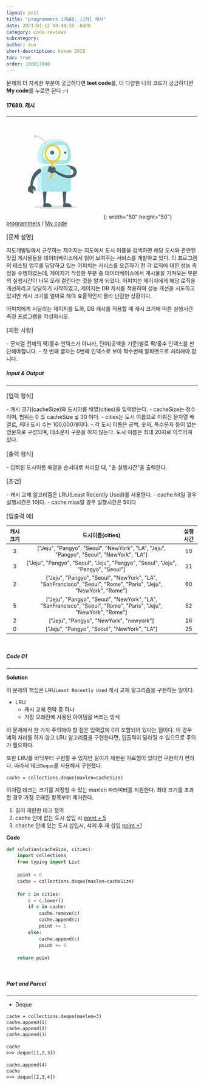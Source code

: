 ```yaml
---
layout: post
title: "programmers 17680. [1차] 캐시"
date: 2021-01-12 08:44:38 -0400
category: code-reviews
subcategory: 
author: eun
short-description: kakao 2018
toc: true
order: 100017680
---
```


문제의 더 자세한 부분이 궁금하다면 **leet code**를, 더 다양한 나의 코드가 궁금하다면 **My code**를 누르면 된다 :-)

#### 17680. 캐시
---
![Image Alt 텍스트](/assets/link.png){: width="50" height="50"} <a href="https://programmers.co.kr/learn/courses/30/lessons/17680"> programmers</a>  /  <a href="https://github.com/JJungEEun/CodingTest/blob/main/programmers/level2/2018_kakao_%5B1%EC%B0%A8%5D%20%EC%BA%90%EC%8B%9C.ipynb">  My code</a>

<p style="font-size: 1.08em">[문제 설명]</p>

지도개발팀에서 근무하는 제이지는 지도에서 도시 이름을 검색하면 해당 도시와 관련된 맛집 게시물들을 데이터베이스에서 읽어 보여주는 서비스를 개발하고 있다. 이 프로그램의 테스팅 업무를 담당하고 있는 어피치는 서비스를 오픈하기 전 각 로직에 대한 성능 측정을 수행하였는데, 제이지가 작성한 부분 중 데이터베이스에서 게시물을 가져오는 부분의 실행시간이 너무 오래 걸린다는 것을 알게 되었다. 어피치는 제이지에게 해당 로직을 개선하라고 닦달하기 시작하였고, 제이지는 DB 캐시를 적용하여 성능 개선을 시도하고 있지만 캐시 크기를 얼마로 해야 효율적인지 몰라 난감한 상황이다.

어피치에게 시달리는 제이지를 도와, DB 캐시를 적용할 때 캐시 크기에 따른 실행시간 측정 프로그램을 작성하시오.

<p style="font-size: 1.08em">[제한 사항]</p>     
- 문자열 전체의 짝/홀수 인덱스가 아니라, 단어(공백을 기준)별로 짝/홀수 인덱스를 판단해야합니다.
- 첫 번째 글자는 0번째 인덱스로 보아 짝수번째 알파벳으로 처리해야 합니다.


<br>

##### Input & Output
---

<p style="font-size: 1.08em">[입력 형식]</p>
- 캐시 크기(cacheSize)와 도시이름 배열(cities)을 입력받는다.
- cacheSize는 정수이며, 범위는 0 ≦ cacheSize ≦ 30 이다.
- cities는 도시 이름으로 이뤄진 문자열 배열로, 최대 도시 수는 100,000개이다.
- 각 도시 이름은 공백, 숫자, 특수문자 등이 없는 영문자로 구성되며, 대소문자 구분을 하지 않는다. 도시 이름은 최대 20자로 이루어져 있다.

<p style="font-size: 1.08em">[출력 형식]</p>
- 입력된 도시이름 배열을 순서대로 처리할 때, "총 실행시간"을 출력한다.

<p style="font-size: 1.08em">[조건]</p>
- 캐시 교체 알고리즘은 LRU(Least Recently Used)를 사용한다.
- cache hit일 경우 실행시간은 1이다.
- cache miss일 경우 실행시간은 5이다

<p style="font-size: 1.08em">[입출력 예]</p>

	
|  <center>캐시크기</center> |  <center>도시이름(cities)</center> |  <center>실행시간</center> 
|:--------:|:--------:|:--------:|
3|	["Jeju", "Pangyo", "Seoul", "NewYork", "LA", "Jeju", "Pangyo", "Seoul", "NewYork", "LA"]|	50|
3	|["Jeju", "Pangyo", "Seoul", "Jeju", "Pangyo", "Seoul", "Jeju", "Pangyo", "Seoul"]|	21|
2	|["Jeju", "Pangyo", "Seoul", "NewYork", "LA", "SanFrancisco", "Seoul", "Rome", "Paris", "Jeju", "NewYork", "Rome"]|	60|
5|	["Jeju", "Pangyo", "Seoul", "NewYork", "LA", "SanFrancisco", "Seoul", "Rome", "Paris", "Jeju", "NewYork", "Rome"]	|52|
2	|["Jeju", "Pangyo", "NewYork", "newyork"]	|16|
0|	["Jeju", "Pangyo", "Seoul", "NewYork", "LA"]	|25|



<br>

##### Code 01
---

**Solution**

이 문제의 핵심은 LRU`Least Recently Used` 캐시 교체 알고리즘을 구현하는 일이다.
- LRU   
    + 캐시 교체 전략 중 하나
    + 가장 오래전에 사용된 아이템을 버리는 방식

이 문제에서 한 가지 주의해야 할 점은 입력값에 0이 포함되어 있다는 점이다. 이 경우 예외 처리를 하지 않고 LRU 알고리즘을 구현한다면, 입출력이 달라질 수 있으므로 주의가 필요하다. 

또한 LRU를 바닥부터 구현할 수 있지만 길이가 제한된 자료형이 있다면 구현하기 편하다. 따라서 데크`Deque`를 사용해서 구현했다.

```
cache = collections.deque(maxlen=cacheSize)
```

이처럼 데크는 크기를 지정할 수 있는 maxlen 파라미터를 지원한다. 최대 크기를 초과할 경우 가장 오래된 항목부터 제거한다.

1. 길이 제한한 데크 정의
2. cache 안에 없는 도시 삽입 시 <u>point + 5</u>
3. chache 안에 있는 도시 삽입시, 삭제 후 재 삽입 <u>point +1</u>


**Code**
```python
def solution(cacheSize, cities):
    import collections
    from typing import List
    
    point = 0
    cache = collections.deque(maxlen=cacheSize)
    
    for c in cities:
        c = c.lower()
        if c in cache:
            cache.remove(c)
            cache.append(c)
            point += 1
        else:
            cache.append(c)
            point += 5
    
    return point
```

<br>

##### Part and Parcel
---
- Deque

```
cache = collections.deque(maxlen=3)
cache.append(1)
cache.append(2)
cache.append(3)

cache
>>> deque([1,2,3])

cache.append(4)
cache
>>> deque([2,3,4])
```